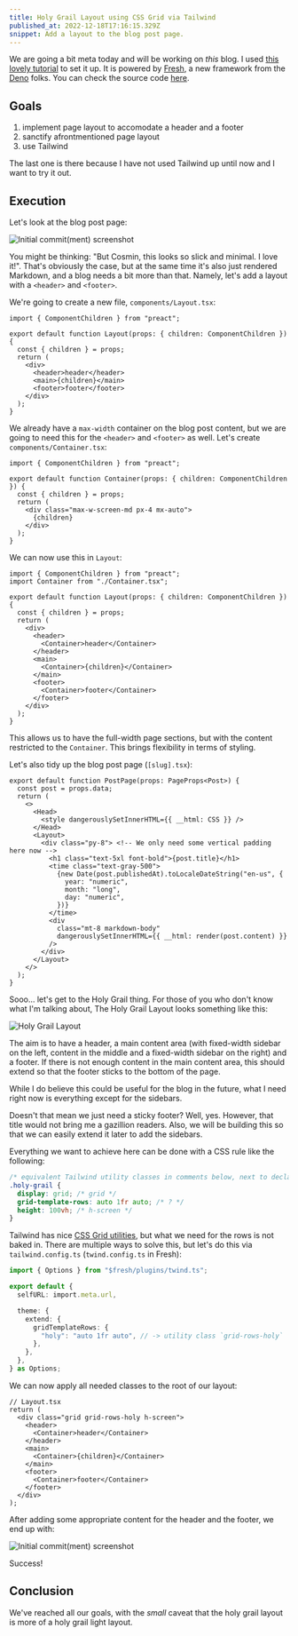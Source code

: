 ```yaml
---
title: Holy Grail Layout using CSS Grid via Tailwind
published_at: 2022-12-18T17:16:15.329Z
snippet: Add a layout to the blog post page.
---
```


We are going a bit meta today and will be working on _this_ blog. I used
[this lovely tutorial](https://deno.com/blog/build-a-blog-with-fresh) to set it
up. It is powered by [Fresh](https://fresh.deno.dev/), a new framework from the
[Deno](https://deno.land/) folks. You can check the source code
[here](https://github.com/tehciolo/blog/tree/1ba5b3b281c7933e36da05258fe84442c3c2ceab).

## Goals

1. implement page layout to accomodate a header and a footer
2. sanctify afrontmentioned page layout
3. use Tailwind

The last one is there because I have not used Tailwind up until now and I want
to try it out.

## Execution

Let's look at the blog post page:

![Initial commit(ment) screenshot](/blog-post-initial.png)

You might be thinking: "But Cosmin, this looks so slick and minimal. I love
it!". That's obviously the case, but at the same time it's also just rendered
Markdown, and a blog needs a bit more than that. Namely, let's add a layout with
a `<header>` and `<footer>`.

We're going to create a new file, `components/Layout.tsx`:

```tsx
import { ComponentChildren } from "preact";

export default function Layout(props: { children: ComponentChildren }) {
  const { children } = props;
  return (
    <div>
      <header>header</header>
      <main>{children}</main>
      <footer>footer</footer>
    </div>
  );
}
```

We already have a `max-width` container on the blog post content, but we are
going to need this for the `<header>` and `<footer>` as well. Let's create
`components/Container.tsx`:

```tsx
import { ComponentChildren } from "preact";

export default function Container(props: { children: ComponentChildren }) {
  const { children } = props;
  return (
    <div class="max-w-screen-md px-4 mx-auto">
      {children}
    </div>
  );
}
```

We can now use this in `Layout`:

```tsx
import { ComponentChildren } from "preact";
import Container from "./Container.tsx";

export default function Layout(props: { children: ComponentChildren }) {
  const { children } = props;
  return (
    <div>
      <header>
        <Container>header</Container>
      </header>
      <main>
        <Container>{children}</Container>
      </main>
      <footer>
        <Container>footer</Container>
      </footer>
    </div>
  );
}
```

This allows us to have the full-width page sections, but with the content
restricted to the `Container`. This brings flexibility in terms of styling.

Let's also tidy up the blog post page (`[slug].tsx`):

```tsx
export default function PostPage(props: PageProps<Post>) {
  const post = props.data;
  return (
    <>
      <Head>
        <style dangerouslySetInnerHTML={{ __html: CSS }} />
      </Head>
      <Layout>
        <div class="py-8"> <!-- We only need some vertical padding here now -->
          <h1 class="text-5xl font-bold">{post.title}</h1>
          <time class="text-gray-500">
            {new Date(post.publishedAt).toLocaleDateString("en-us", {
              year: "numeric",
              month: "long",
              day: "numeric",
            })}
          </time>
          <div
            class="mt-8 markdown-body"
            dangerouslySetInnerHTML={{ __html: render(post.content) }}
          />
        </div>
      </Layout>
    </>
  );
}
```

Sooo... let's get to the Holy Grail thing. For those of you who don't know what
I'm talking about, The Holy Grail Layout looks something like this:

![Holy Grail Layout](/holy-grail-layout.png)

The aim is to have a header, a main content area (with fixed-width sidebar on
the left, content in the middle and a fixed-width sidebar on the right) and a
footer. If there is not enough content in the main content area, this should
extend so that the footer sticks to the bottom of the page.

While I do believe this could be useful for the blog in the future, what I need
right now is everything except for the sidebars.

Doesn't that mean we just need a sticky footer? Well, yes. However, that title
would not bring me a gazillion readers. Also, we will be building this so that
we can easily extend it later to add the sidebars.

Everything we want to achieve here can be done with a CSS rule like the
following:

```css
/* equivalent Tailwind utility classes in comments below, next to declarations */
.holy-grail {
  display: grid; /* grid */
  grid-template-rows: auto 1fr auto; /* ? */
  height: 100vh; /* h-screen */
}
```

Tailwind has nice
[CSS Grid utilities](https://tailwindcss.com/docs/grid-template-rows), but what
we need for the rows is not baked in. There are multiple ways to solve this, but
let's do this via `tailwind.config.ts` (`twind.config.ts` in Fresh):

```ts
import { Options } from "$fresh/plugins/twind.ts";

export default {
  selfURL: import.meta.url,

  theme: {
    extend: {
      gridTemplateRows: {
        "holy": "auto 1fr auto", // -> utility class `grid-rows-holy`
      },
    },
  },
} as Options;
```

We can now apply all needed classes to the root of our layout:

```tsx
// Layout.tsx
return (
  <div class="grid grid-rows-holy h-screen">
    <header>
      <Container>header</Container>
    </header>
    <main>
      <Container>{children}</Container>
    </main>
    <footer>
      <Container>footer</Container>
    </footer>
  </div>
);
```

After adding some appropriate content for the header and the footer, we end up
with:

![Initial commit(ment) screenshot](/blog-post-final.png)

Success!

## Conclusion

We've reached all our goals, with the _small_ caveat that the holy grail layout
is more of a holy grail light layout.
